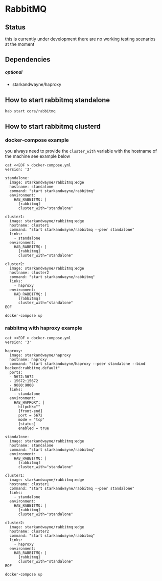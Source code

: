 # RabbitMQ

## Status
this is currently under development
there are no working testing scenarios at the moment

## Dependencies
##### optional
- starkandwayne/haproxy

## How to start rabbitmq standalone
```
hab start core/rabbitmq
```

## How to start rabbitmq clusterd
### docker-compose example
you always need to provide the `cluster_with` variable with the hostname of the machine
see example below

```
cat <<EOF > docker-compose.yml
version: '3'

standalone:
  image: starkandwayne/rabbitmq:edge
  hostname: standalone
  command: "start starkandwayne/rabbitmq"
  environment:
    HAB_RABBITMQ: |
      [rabbitmq]
      cluster_with="standalone"

cluster1:
  image: starkandwayne/rabbitmq:edge
  hostname: cluster1
  command: "start starkandwayne/rabbitmq --peer standalone"
  links:
    - standalone
  environment:
    HAB_RABBITMQ: |
      [rabbitmq]
      cluster_with="standalone"

cluster2:
  image: starkandwayne/rabbitmq:edge
  hostname: cluster2
  command: "start starkandwayne/rabbitmq"
  links:
    - haproxy
  environment:
    HAB_RABBITMQ: |
      [rabbitmq]
      cluster_with="standalone"
EOF

docker-compose up    
```

### rabbitmq with haproxy example

```
cat <<EOF > docker-compose.yml
version: '3'

haproxy:
  image: starkandwayne/haproxy
  hostname: haproxy
  command: "start starkandwayne/haproxy --peer standalone --bind backend:rabbitmq.default"
  ports:
  - 5672:5672
  - 15672:15672
  - 9000:9000
  links:
    - standalone
  environment:
    HAB_HAPROXY: |
      httpchk=""
      [front-end]
      port = 5672
      mode = "tcp"
      [status]
      enabled = true

standalone:
  image: starkandwayne/rabbitmq:edge
  hostname: standalone
  command: "start starkandwayne/rabbitmq"
  environment:
    HAB_RABBITMQ: |
      [rabbitmq]
      cluster_with="standalone"

cluster1:
  image: starkandwayne/rabbitmq:edge
  hostname: cluster1
  command: "start starkandwayne/rabbitmq --peer standalone"
  links:
    - standalone
  environment:
    HAB_RABBITMQ: |
      [rabbitmq]
      cluster_with="standalone"

cluster2:
  image: starkandwayne/rabbitmq:edge
  hostname: cluster2
  command: "start starkandwayne/rabbitmq"
  links:
    - haproxy
  environment:
    HAB_RABBITMQ: |
      [rabbitmq]
      cluster_with="standalone"
EOF

docker-compose up    
```
